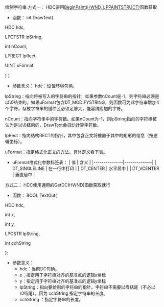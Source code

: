 
绘制字符串
方式一：
HDC要用[BeginPaint(HWND, LPPAINTSTRUCT)](onenote:#GDI图形设备接口&section-id={64037DC6-D0C5-4068-91EC-376741A707E9}&page-id={68043A4E-693D-402A-ACAD-7F8698E2FDA1}&object-id={3D58C2B6-07C5-4073-91BE-998460E06D89}&84&base-path=https://d.docs.live.net/ba49cdc060637235/文档/计算机学习笔记本/程序设计/window程序设计.one)函数获取

- 函数：
int DrawText(

HDC hdc,

LPCTSTR lpString,

int nCount,

LPRECT lpRect,

UINT uFormat

)；
- 参数含义：
hdc：设备环境句柄。

lpString：指向将被写入的字符串的指针，如果参数nCount是-1，则字符串必须是以\0结束的。如果uFormat包含DT_MODIFYSTRING，则函数可为此字符串增加4个字符，存放字符串的缓冲区必须足够大，能容纳附加的字符。

nCount：指向字符串中的字符数。如果nCount为-1，则lpString指向的字符串被认为是以\0结束的，DrawText会自动计算字符数。

lpRect：指向结构RECT的指针，其中包含正文将被置于其中的矩形的信息（按逻辑坐标）。

uFormat：指定格式化正文的方法。具体定义看下表。

- uFormat格式化参数标签表：
| 值            | 含义         |
|---------------|--------------|
| DT_SINGLELINE | 在一行中打印 |
| DT_CENTER     | 水平居中     |
| DT_VCENTER    | 垂直居中     |

方式二：
HDC使用通用的GetDC(HWND)函数获取就行
- 函数：
BOOL TextOut(

HDC hdc,

int x,

int y,

LPCSTR lpString,

int cchString

);

- 参数含义：
  - hdc：当前DC句柄。
  - x：指定用于字符串对齐的基准点的逻辑x坐标
  - y：指定用于字符串对齐的基准点的逻辑y坐标
  - lpString：指向要绘制的字符串的指针。字符串不需要以零结尾（不必以\0结尾），因为 cchString 指定字符串的长度。
  - cchString ：指定字符串的长度。

